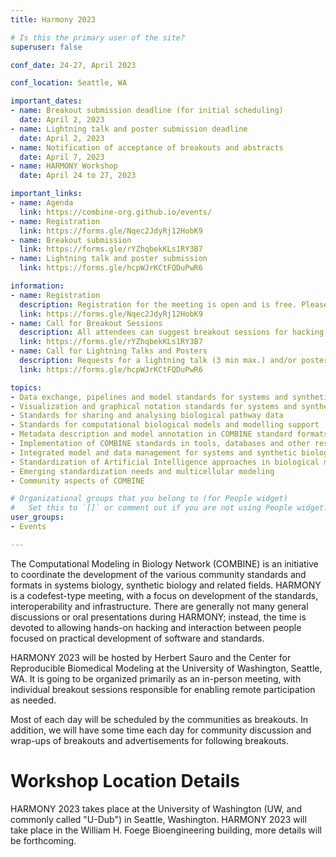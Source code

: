 ```yaml
---
title: Harmony 2023

# Is this the primary user of the site?
superuser: false

conf_date: 24-27, April 2023

conf_location: Seattle, WA

important_dates:
- name: Breakout submission deadline (for initial scheduling)
  date: April 2, 2023
- name: Lightning talk and poster submission deadline
  date: April 2, 2023
- name: Notification of acceptance of breakouts and abstracts
  date: April 7, 2023
- name: HARMONY Workshop
  date: April 24 to 27, 2023

important_links:
- name: Agenda
  link: https://combine-org.github.io/events/
- name: Registration
  link: https://forms.gle/Nqec2JdyRj12HobK9
- name: Breakout submission
  link: https://forms.gle/rYZhqbekKLs1RY3B7
- name: Lightning talk and poster submission
  link: https://forms.gle/hcpWJrKCtFQDuPwR6

information:
- name: Registration
  description: Registration for the meeting is open and is free. Please register at the link above as soon as possible. This will help us plan the schedule and match your interests to the timing of the breakouts, etc. Note, only registered attendees will be sent information related to video conferencing links, etc.
  link: https://forms.gle/Nqec2JdyRj12HobK9
- name: Call for Breakout Sessions
  description: All attendees can suggest breakout sessions for hacking and/or detailed discussions of certain aspects of one or several of the COMBINE standard(s), metadata and semantic annotations (format-specific or overarching), application and implementations of the COMBINE standards, or any other topic relevant for the COMBINE community. The topics for those breakout sessions, and the time slots which would suit their communities can be submitted via the link above. Note, breakout session organisers will be responsible for creating and hosting their own online sessions, if required.
  link: https://forms.gle/rYZhqbekKLs1RY3B7
- name: Call for Lightning Talks and Posters
  description: Requests for a lightning talk (3 min max.) and/or poster can be submitted via the link above. Please use several forms if you want to submit abstracts on different topics. The submission deadline is outlined above. Talks will take place during the community session and posters will be displayed throughout the meeting.
  link: https://forms.gle/hcpWJrKCtFQDuPwR6

topics:
- Data exchange, pipelines and model standards for systems and synthetic biology
- Visualization and graphical notation standards for systems and synthetic biology
- Standards for sharing and analysing biological pathway data
- Standards for computational biological models and modelling support
- Metadata description and model annotation in COMBINE standard formats
- Implementation of COMBINE standards in tools, databases and other resources
- Integrated model and data management for systems and synthetic biology
- Standardization of Artificial Intelligence approaches in biological modelling
- Emerging standardization needs and multicellular modeling
- Community aspects of COMBINE

# Organizational groups that you belong to (for People widget)
#   Set this to `[]` or comment out if you are not using People widget.
user_groups:
- Events

---
```

The Computational Modeling in Biology Network (COMBINE) is an initiative to coordinate the development of the various community standards and formats in systems biology, synthetic biology and related fields. HARMONY is a codefest-type meeting, with a focus on development of the standards, interoperability and infrastructure. There are generally not many general discussions or oral presentations during HARMONY; instead, the time is devoted to allowing hands-on hacking and interaction between people focused on practical development of software and standards.

HARMONY 2023 will be hosted by Herbert Sauro and the Center for Reproducible Biomedical Modeling at the University of Washington, Seattle, WA. It is going to be organized primarily as an in-person meeting, with individual breakout sessions responsible for enabling remote participation as needed.

Most of each day will be scheduled by the communities as breakouts. In addition, we will have some time each day for community discussion and wrap-ups of breakouts and advertisements for following breakouts.

<h1>Workshop Location Details</h1>

HARMONY 2023 takes place at the University of Washington (UW, and commonly called "U-Dub") in Seattle, Washington. HARMONY 2023 will take place in the William H. Foege Bioengineering building, more details will be forthcoming.

